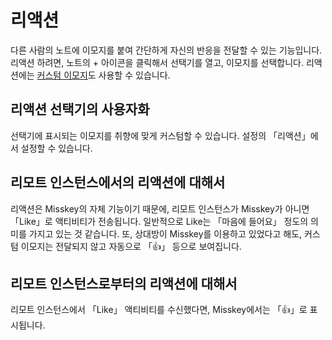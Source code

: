 # 리액션
다른 사람의 노트에 이모지를 붙여 간단하게 자신의 반응을 전달할 수 있는 기능입니다. 리액션 하려면, 노트의 + 아이콘을 클릭해서 선택기를 열고, 이모지를 선택합니다. 리액션에는 [커스텀 이모지](./custom-emoji)도 사용할 수 있습니다.

## 리액션 선택기의 사용자화
선택기에 표시되는 이모지를 취향에 맞게 커스텀할 수 있습니다. 설정의 「리액션」에서 설정할 수 있습니다.

## 리모트 인스턴스에서의 리액션에 대해서
리액션은 Misskey의 자체 기능이기 때문에, 리모트 인스턴스가 Misskey가 아니면 「Like」로 액티비티가 전송됩니다. 일반적으로 Like는 「마음에 들어요」 정도의 의미를 가지고 있는 것 같습니다. 또, 상대방이 Misskey를 이용하고 있었다고 해도, 커스텀 이모지는 전달되지 않고 자동으로 「👍」 등으로 보여집니다.

## 리모트 인스턴스로부터의 리액션에 대해서
리모트 인스턴스에서 「Like」 액티비티를 수신했다면, Misskey에서는 「👍」로 표시됩니다.
